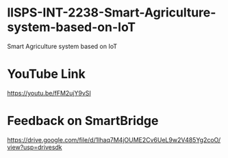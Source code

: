 # llSPS-INT-2238-Smart-Agriculture-system-based-on-IoT
Smart Agriculture system based on IoT
# YouTube Link
https://youtu.be/fFM2ujY9vSI
# Feedback on SmartBridge
https://drive.google.com/file/d/1lhaq7M4jOUME2Cv6UeL9w2V485Yg2coO/view?usp=drivesdk
